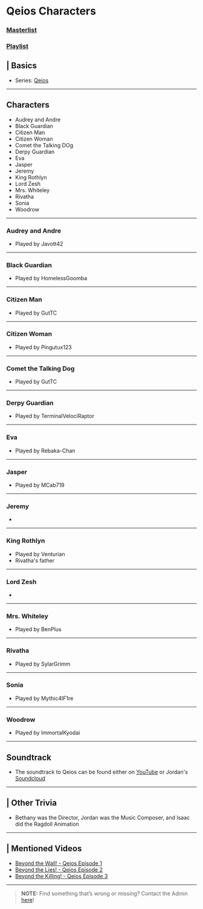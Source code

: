 # Qeios Characters
### [Masterlist]()
### [Playlist]()

## | Basics
- Series: [Qeios](6.Series/Qeios.html)

----

## Characters
- Audrey and Andre
- Black Guardian
- Citizen Man
- Citizen Woman
- Comet the Talking DOg
- Derpy Guardian
- Eva
- Jasper
- Jeremy
- King Rothlyn
- Lord Zesh
- Mrs. Whiteley
- Rivatha
- Sonia
- Woodrow

----

### Audrey and Andre
- Played by Javott42

----

### Black Guardian
- Played by HomelessGoomba

----

### Citizen Man
- Played by GutTC

----

### Citizen Woman
- Played by Pingutux123

----

### Comet the Talking Dog
- Played by GutTC

----

### Derpy Guardian
- Played by TerminalVelociRaptor

----

### Eva
- Played by Rebaka-Chan

----

### Jasper
- Played by MCab719

----

### Jeremy
- 

----

### King Rothlyn
- Played by Venturian
- Rivatha's father

----

### Lord Zesh
- 

----

### Mrs. Whiteley
- Played by BenPlus

----

### Rivatha
- Played by SylarGrimm

----

### Sonia
- Played by Mythic4IF1re

----

### Woodrow
- Played by ImmortalKyodai

----

## Soundtrack
- The soundtrack to Qeios can be found either on [YouTube]() or Jordan's [Soundcloud](https://soundcloud.com/venturianmusic/sets/qeios)

----

## | Other Trivia  
- Bethany was the Director, Jordan was the Music Composer, and Isaac did the Ragdoll Animation

----

## | Mentioned Videos
- [Beyond the Wall! - Qeios Episode 1](https://www.youtube.com/watch?v=7x75F3d_2Bw)
- [Beyond the Lies! - Qeios Episode 2]()
- [Beyond the Killing! - Qeios Episode 3]()

----

> **NOTE:** Find something that’s wrong or missing? Contact the Admin [here](../chapter_2.html)!